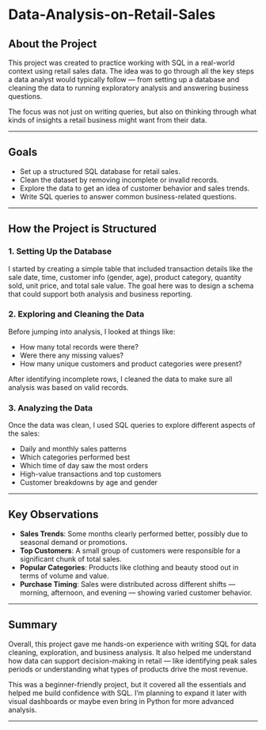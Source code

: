 # Data-Analysis-on-Retail-Sales

## About the Project

This project was created to practice working with SQL in a real-world context using retail sales data. The idea was to go through all the key steps a data analyst would typically follow — from setting up a database and cleaning the data to running exploratory analysis and answering business questions.

The focus was not just on writing queries, but also on thinking through what kinds of insights a retail business might want from their data.

---

## Goals

- Set up a structured SQL database for retail sales.
- Clean the dataset by removing incomplete or invalid records.
- Explore the data to get an idea of customer behavior and sales trends.
- Write SQL queries to answer common business-related questions.

---

## How the Project is Structured

### 1. Setting Up the Database
I started by creating a simple table that included transaction details like the sale date, time, customer info (gender, age), product category, quantity sold, unit price, and total sale value. The goal here was to design a schema that could support both analysis and business reporting.

### 2. Exploring and Cleaning the Data
Before jumping into analysis, I looked at things like:
- How many total records were there?
- Were there any missing values?
- How many unique customers and product categories were present?

After identifying incomplete rows, I cleaned the data to make sure all analysis was based on valid records.

### 3. Analyzing the Data
Once the data was clean, I used SQL queries to explore different aspects of the sales:
- Daily and monthly sales patterns
- Which categories performed best
- Which time of day saw the most orders
- High-value transactions and top customers
- Customer breakdowns by age and gender

---

## Key Observations

- **Sales Trends**: Some months clearly performed better, possibly due to seasonal demand or promotions.
- **Top Customers**: A small group of customers were responsible for a significant chunk of total sales.
- **Popular Categories**: Products like clothing and beauty stood out in terms of volume and value.
- **Purchase Timing**: Sales were distributed across different shifts — morning, afternoon, and evening — showing varied customer behavior.

---

## Summary

Overall, this project gave me hands-on experience with writing SQL for data cleaning, exploration, and business analysis. It also helped me understand how data can support decision-making in retail — like identifying peak sales periods or understanding what types of products drive the most revenue.

This was a beginner-friendly project, but it covered all the essentials and helped me build confidence with SQL. I’m planning to expand it later with visual dashboards or maybe even bring in Python for more advanced analysis.

---
